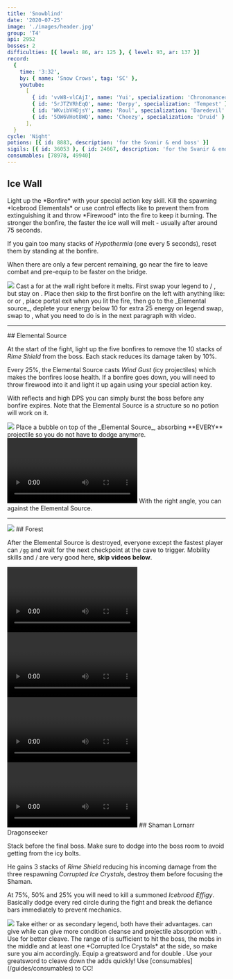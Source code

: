 ```yaml
---
title: 'Snowblind'
date: '2020-07-25'
image: './images/header.jpg'
group: 'T4'
api: 2952
bosses: 2
difficulties: [{ level: 86, ar: 125 }, { level: 93, ar: 137 }]
record:
  {
    time: '3:32',
    by: { name: 'Snow Crows', tag: 'SC' },
    youtube:
      [
        { id: 'vvW8-vlCAjI', name: 'Yui', specialization: 'Chronomancer' },
        { id: '5rJTZVRhEqQ', name: 'Derpy', specialization: 'Tempest' },
        { id: 'WKvibVHOjsY', name: 'Roul', specialization: 'Daredevil' },
        { id: '5OW6VHot8WQ', name: 'Cheezy', specialization: 'Druid' },
      ],
  }
cycle: 'Night'
potions: [{ id: 8883, description: 'for the Svanir & end boss' }]
sigils: [{ id: 36053 }, { id: 24667, description: 'for the Svanir & end boss' }]
consumables: [78978, 49940]
---
```


## Ice Wall <Item id="8883" disableText/><Item id="24667" disableText/>

<Grid>
<GridItem sm="8">
Light up the *Bonfire* with your special action key skill. Kill the spawning *Icebrood Elementals* or use control effects like <Control name="pull"/> to prevent them from extinguishing it and throw *Firewood* into the fire to keep it burning. The stronger the bonfire, the faster the ice wall will melt - usually after around 75 seconds.

If you gain too many stacks of _Hypothermia_ (one every 5 seconds), reset them by standing at the bonfire.

When there are only a few percent remaining, go near the fire to leave combat and pre-equip <Item id="49940"/> to be faster on the bridge.
</GridItem>

<GridItem sm="4">
<Image src="./images/the_start_area.jpg" caption="The start area"/>
</GridItem>
</Grid>

<Tabs>
<Tab specialization="Weaver">
Cast a <Skill name="Conjure Fiery Greatsword"/> for <Specialization name="Renegade"/> at the wall right before it melts.
</Tab>
  
<Tab specialization="Renegade">
First swap your legend to <Skill name="Legendary Centaur Stance"/> / <Skill name="Legendary Renegade Stance"/>, but stay on <Skill name="Legendary Renegade Stance" disableText/>. Place <Item id="78978"/> then  skip to the first bonfire on the left with anything like: <Skill name="Conjure Fiery Greatsword"/> or <Item id="49940"/> or <Item id="85244"/>, place portal exit when you lit the fire, then go to the _Elemental source_, deplete your energy below 10 for extra 25 energy on legend swap, swap to <Skill name="Legendary Centaur Stance"/>, what you need to do is in the next paragraph with video.
</Tab>
</Tabs>

---

<Grid>
<GridItem sm="6">
## Elemental Source <Item id="8885" disableText/><Item id="24661" disableText/>  
  
At the start of the fight, light up the five bonfires to remove the 10 stacks of *Rime Shield* from the boss. Each stack reduces its damage taken by 10%.

Every 25%, the Elemental Source casts _Wind Gust_ (icy projectiles) which makes the bonfires loose health. If a bonfire goes down, you will need to throw firewood into it and light it up again using your special action key.

With reflects and high DPS you can simply burst the boss before any bonfire expires. Note that the Elemental Source is a structure so no potion will work on it.
</GridItem>

<GridItem sm="6">
<Image src="./images/the_elemental_source.jpg" caption="The Elemental Source"/>
</GridItem>

<GridItem sm="12">
<Tabs>
<Tab specialization="Renegade">
Place a bubble on top of the _Elemental Source_, absorbing **EVERY** projectile so you do not have to dodge anymore.
  
<Video title="Renegade bubble" youtube="ORcJL1p1pN8"/>
</Tab>

<Tab specialization="Weaver">
With the right angle, you can <Skill id="5697"/> against the Elemental Source.
</Tab>
</Tabs>
</GridItem>
</Grid>



---



<Grid>
<GridItem sm="5">
<Image src="./images/the_icy_forest.jpg" caption="The icy forest"/>
</GridItem>
  
<GridItem sm="7">
## Forest <Item id="8883" disableText/><Item id="24667" disableText/>  
  
After the Elemental Source is destroyed, everyone except the fastest player can `/gg` and wait for the next checkpoint at the cave to trigger. Mobility skills and <Item id="85244"/> / <Item id="49940"/> are very good here, **skip videos below**.
</GridItem>
  
<GridItem sm="12">  
<Tabs>
<Tab specialization="Soulbeast">
<Video title="Ranger skip" timestamp="100"  youtube="3Zc_ZJqPD0s"/>  
</Tab>
<Tab specialization="Berserker">
<Video title="Warrior skip" timestamp="21"  youtube="29qQ2xU1YHk"/>
</Tab>
<Tab specialization="Guardian">
<Video title="Guardian skip" timestamp="258" youtube="MmJTsOhdQeo"/>
</Tab>
<Tab specialization="Daredevil">
<Video title="Thief skip" timestamp="125" youtube="Alpgs_GaZV0"/>
</Tab>
</Tabs>
</GridItem>
</Grid>

<Grid>
<GridItem sm="8">
## Shaman Lornarr Dragonseeker <Item id="8883" disableText/><Item id="24667" disableText/>  
  
Stack <Boon name="might"/> before the final boss. Make sure to dodge into the boss room to avoid getting <Condition name="chilled"/> from the icy bolts.

He gains 3 stacks of _Rime Shield_ reducing his incoming damage from the three respawning _Corrupted Ice Crystals_, destroy them before focusing the Shaman.

At 75%, 50% and 25% you will need to kill a summoned _Icebrood Effigy_. Basically dodge every red circle during the fight and break the defiance bars immediately to prevent mechanics.

<Image src="./images/shaman_lornarr_dragonseeker.jpg" caption="Shaman Lornarr Dragonseekers cave"/>
</GridItem>

<GridItem sm="4">
<Tabs>
<Tab specialization="Renegade">
Take either <Skill name="Legendary Dwarf Stance"/> or <Skill name="Legendary Centaur Stance"/> as secondary legend, both have their advantages. <Skill name="Legendary Dwarf Stance" disableText/> can give <Boon name="Stability"/> while <Skill name="Legendary Centaur Stance" disableText/> can give more condition cleanse and projectile absorption with <Skill name="Protective solace"/>.
</Tab>
</Tabs>

<Tabs>
<Tab specialization="Tempest">
Use <Specialization name="Tempest"/> <Skill id="22572"/> for better cleave. The range of <Skill id="22572"/> is sufficient to hit the boss, the mobs in the middle and at least one *Corrupted Ice Crystals* at the side, so make sure you aim accordingly.
</Tab>
<Tab specialization="Berserker">
Equip a greatsword and <Skill name="blood reckoning"/> for double <Skill name="arc divider"/>. Use your greatsword to cleave down the adds quickly! Use [consumables](/guides/consumables) to CC!
</Tab>
</Tabs>
</GridItem>
</Grid>


